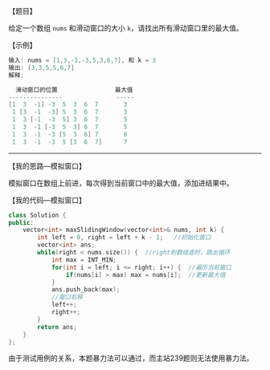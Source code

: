 【题目】

给定一个数组 `nums` 和滑动窗口的大小 `k`，请找出所有滑动窗口里的最大值。

【示例】

```c++
输入: nums = [1,3,-1,-3,5,3,6,7], 和 k = 3
输出: [3,3,5,5,6,7] 
解释: 

  滑动窗口的位置                最大值
---------------               -----
[1  3  -1] -3  5  3  6  7       3
 1 [3  -1  -3] 5  3  6  7       3
 1  3 [-1  -3  5] 3  6  7       5
 1  3  -1 [-3  5  3] 6  7       5
 1  3  -1  -3 [5  3  6] 7       6
 1  3  -1  -3  5 [3  6  7]      7
```

---

【我的思路—模拟窗口】

模拟窗口在数组上前进，每次得到当前窗口中的最大值，添加进结果中。

【我的代码—模拟窗口】

```c++
class Solution {
public:
    vector<int> maxSlidingWindow(vector<int>& nums, int k) {
        int left = 0, right = left + k - 1;   //初始化窗口
        vector<int> ans;
        while(right < nums.size()) {  //right到数组底时，跳出循环
            int max = INT_MIN;
            for(int i = left; i <= right; i++) {  //遍历当前窗口
                if(nums[i] > max) max = nums[i];  //更新最大值
            }
            ans.push_back(max);
            //窗口右移
            left++;  
            right++;
        }
        return ans;
    }
};
```

由于测试用例的关系，本题暴力法可以通过，而主站239题则无法使用暴力法。